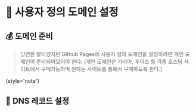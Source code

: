 # :link: 사용자 정의 도메인 설정

## :moneybag: 도메인 준비
>
> 당연한 말이겠지만 Github Pages에 사용자 정의 도메인을 설정하려면 개인 도메인이 준비되어있어야 한다.
> (개인 도메인은 가비아, 후이즈 등 각종 호스팅 사이트에서 구매가능하며 원하는 사이트를 통해서 구매하도록 한다.)
>
{style='note'}


## :wrench: DNS 레코드 설정


[//]: # ()
[//]: # (<tldr>)

[//]: # (https://docs.github.com/ko/pages/configuring-a-custom-domain-for-your-github-pages-site/managing-a-custom-domain-for-your-github-pages-site#dns-records-for-your-custom-domain)

[//]: # (</tldr>)
